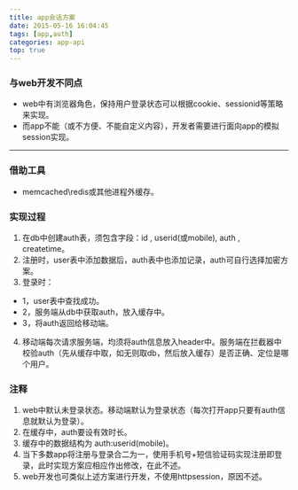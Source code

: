 ```yaml
---
title: app会话方案
date: 2015-05-16 16:04:45
tags: [app,auth]
categories: app-api
top: true
---
```

### 与web开发不同点
- web中有浏览器角色，保持用户登录状态可以根据cookie、sessionid等策略来实现。
- 而app不能（或不方便、不能自定义内容），开发者需要进行面向app的模拟session实现。
    

---

### 借助工具
- memcached\redis或其他进程外缓存。
    
### 实现过程 
1. 在db中创建auth表，须包含字段：id , userid(或mobile), auth , createtime。
2. 注册时，user表中添加数据后，auth表中也添加记录，auth可自行选择加密方案。
3. 登录时：
 * 1，user表中查找成功。
 * 2，服务端从db中获取auth，放入缓存中。
 * 3，将auth返回给移动端。
4. 移动端每次请求服务端，均须将auth信息放入header中。服务端在拦截器中校验auth（先从缓存中取，如无则取db，然后放入缓存）是否正确、定位是哪个用户。

### 注释
1. web中默认未登录状态。移动端默认为登录状态（每次打开app只要有auth信息就默认为登录）。
2. 在缓存中，auth要设有效时长。
3. 缓存中的数据结构为  auth:userid(mobile)。
4. 当下多数app将注册与登录合二为一，使用手机号+短信验证码实现注册即登录，此时实现方案应相应作出修改，在此不述。
5. web开发也可类似上述方案进行开发，不使用httpsession，原因不述。



